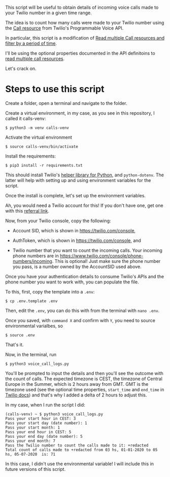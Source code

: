 This script will be useful to obtain details of incoming voice calls made to your Twilio number in a given time range.

The idea is to count how many calls were made to your Twilio number using the [Call resource](https://www.twilio.com/docs/voice/api/call-resource) from Twilio's Programmable Voice API.

In particular, this script is a modification of [Read multiple Call resources and filter by a period of time](https://www.twilio.com/docs/voice/api/call-resource?code-sample=code-read-multiple-call-resources-and-filter-by-a-period-of-time&code-language=Python&code-sdk-version=6.x).

I'll be using the optional properties documented in the API definitoins to [read multiple call resources](https://www.twilio.com/docs/voice/api/call-resource?code-sample=code-read-multiple-call-resources-and-filter-by-a-period-of-time&code-language=Python&code-sdk-version=6.x#read-multiple-call-resources).

Let's crack on.

# Steps to use this script

Create a folder, open a terminal and navigate to the folder.

Create a virtual environment, in my case, as you see in this repository, I called it calls-venv: 

```
$ python3 -m venv calls-venv
```

Activate the virtual environment
```
$ source calls-venv/bin/activate
```

Install the requirements:

```
$ pip3 install -r requirements.txt
```

This should install Twilio's [helper library for Python](https://www.twilio.com/docs/libraries/python), and `python-dotenv`. The latter will help with setting up and using environment variables for the script.

Once the install is complete, let's set up the environment variables.

Ah, you would need a Twilio account for this! If you don't have one, get one with this [referral link](www.twilio.com/referral/yrF7VV).

Now, from your Twilio console, copy the following:

- Account SID, which is shown in https://twilio.com/console, 
- AuthToken, which is shown in https://twilio.com/console, and

- Twilio number that you want to count the incoming calls. Your incoming phone numbers are in https://www.twilio.com/console/phone-numbers/incoming. This is optional! Just make sure the phone number you pass, is a number owned by the AccountSID used above.

Once you have your authentication details to consume Twilio's APIs and the phone number you want to work with, you can populate the file.

To this, first, copy the template into a `.env`:

```
$ cp .env.template .env
```

Then, edit the `.env`, you can do this with from the terminal with `nano .env`.

Once you saved, with `command X` and confirm with `Y`, you need to source environmental varialbes, so

```
$ source .env
```

That's it.

Now, in the terminal, run

```
$ python3 voice_call_logs.py
```

You'll be prompted to input the details and then you'll see the outcome with the count of calls. The expected timezone is CEST, the timezone of Central Europe in the Summer, which is 2 hours away from GMT. GMT is the timezone used (see the optional time properties, `start_time` and `end_time` in [Twilio docs](https://www.twilio.com/docs/voice/api/call-resource#read-multiple-call-resources)) and that's why I added a delta of 2 hours to adjust this.

In my case, when I run the script I did:

```
(calls-venv) ~ $ python3 voice_call_logs.py
Pass your start hour in CEST: 3
Pass your start day (date number): 1
Pass your start month: 1
Pass your end hour in CEST: 5
Pass your end day (date number): 5
Pass your end month: 7
Pass the Twilio number to count the calls made to it: +redacted
Total count of calls made to +redacted from 03 hs, 01-01-2020 to 05 hs, 05-07-2020  is: 71
```

In this case, I didn't use the environmental variable! I will include this in future versions of this script.